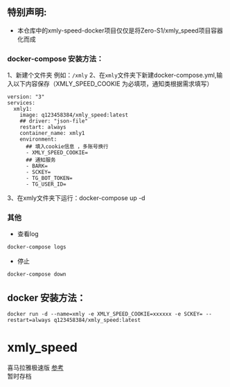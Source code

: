 ## 特别声明: 
* 本仓库中的xmly-speed-docker项目仅仅是将Zero-S1/xmly_speed项目容器化而成
  
### docker-compose 安装方法：
1、新建个文件夹 例如：`/xmly`
2、在`xmly`文件夹下新建docker-compose.yml,输入以下内容保存（XMLY_SPEED_COOKIE 为必填项，通知类根据需求填写）
```
version: "3"
services:
  xmly1:
    image: q123458384/xmly_speed:latest
    ## driver: "json-file"
    restart: always
    container_name: xmly1
    environment:
      ## 填入cookie信息 ，多账号换行
      - XMLY_SPEED_COOKIE=
      ## 通知服务
      - BARK=
      - SCKEY=
      - TG_BOT_TOKEN=
      - TG_USER_ID=
```
3、在xmly文件夹下运行：docker-compose up -d
### 其他
- 查看log
```sh
docker-compose logs
```
- 停止
```sh
docker-compose down
```
## docker 安装方法：
```docker run -d --name=xmly -e XMLY_SPEED_COOKIE=xxxxxx -e SCKEY= --restart=always q123458384/xmly_speed:latest```



# xmly_speed
喜马拉雅极速版
[参考](https://github.com/Zero-S1/xmly_speed/blob/master/xmly_speed.md)      
暂时存档

